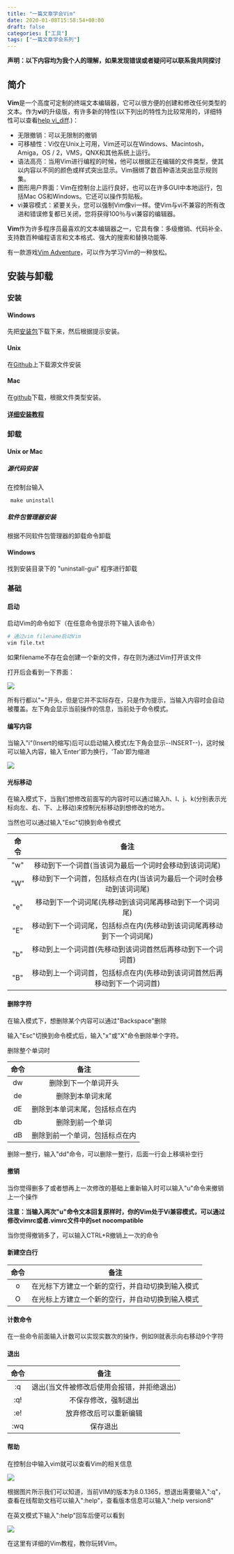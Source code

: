```yaml
---
title: "一篇文章学会Vim"
date: 2020-01-08T15:58:54+08:00
draft: false
categories: ["工具"] 
tags: ["一篇文章学会系列"]
---
```


**声明：以下内容均为我个人的理解，如果发现错误或者疑问可以联系我共同探讨**

## 简介

**Vim**是一个高度可定制的终端文本编辑器，它可以很方便的创建和修改任何类型的文本。作为**vi**的升级版，有许多新的特性(以下列出的特性为比较常用的，详细特性可以查看[help vi_diff](http://vimdoc.sourceforge.net/cgi-bin/vim2html2.pl?page=vi_diff.txt#vi_diff.txt).)：

- 无限撤销：可以无限制的撤销
- 可移植性：Vi仅在Unix上可用，Vim还可以在Windows、Macintosh，Amiga，OS / 2，VMS，QNX和其他系统上运行。
- 语法高亮：当用Vim进行编程的时候，他可以根据正在编辑的文件类型，使其以内容以不同的颜色或样式突出显示。Vim捆绑了数百种语法突出显示规则集。
- 图形用户界面：Vim在控制台上运行良好，也可以在许多GUI中本地运行，包括Mac OS和Windows。它还可以操作剪贴板。
- vi兼容模式：紧要关头，您可以强制Vim像vi一样。使Vim与vi不兼容的所有改进和错误修复都已关闭，您将获得100％与vi兼容的编辑器。

**Vim**作为许多程序员最喜欢的文本编辑器之一，它具有像：多级撤销、代码补全、支持数百种编程语言和文本格式、强大的搜索和替换功能等.

有一款游戏[Vim Adventure](http://vim-adventures.com/)，可以作为学习Vim的一种放松。

## 安装与卸载

### 安装

#### Windows

先把[安装包](https://www.vim.org/download.php)下载下来，然后根据提示安装。

#### Unix

在[Github](https://github.com/vim/vim/releases)上下载源文件安装

#### Mac

在[github](https://www.vim.org/download.php)下载，根据文件类型安装。

#### [详细安装教程](https://www.vim.org/download.php#unix)

### 卸载

#### Unix or Mac

##### 源代码安装

在控制台输入 

```
 make uninstall
```

##### 软件包管理器安装

根据不同软件包管理器的卸载命令卸载

#### Windows

找到安装目录下的 "uninstall-gui" 程序进行卸载

### 基础

#### 启动

启动Vim的命令如下（在任意命令提示符下输入该命令）

```bash
# 通过vim filename启动Vim
vim file.txt
```

如果filename不存在会创建一个新的文件，存在则为通过Vim打开该文件

打开后会看到一下界面：

![](https://tva2.sinaimg.cn/large/006lmzsGgy1gaqbbkw33cj30w40k03za.jpg)

所有行都以"~"开头，但是它并不实际存在，只是作为提示，当输入内容时会自动被覆盖。左下角会显示当前操作的信息，当前处于命令模式。

#### 编写内容

当输入"i"(Insert的缩写)后可以启动输入模式(左下角会显示--INSERT--)，这时候可以输入内容，输入'Enter'即为换行，'Tab'即为缩进

![](https://tva1.sinaimg.cn/large/006lmzsGgy1gaqd92pypnj30w60k2jsb.jpg)

#### 光标移动

在输入模式下，当我们想修改前面写的内容时可以通过输入h、l、j、k(分别表示光标向左、右、下、上移动)来控制光标移动到想修改的地方。

当然也可以通过输入"Esc"切换到命令模式

| 命令 |                             备注                             |
| :--: | :----------------------------------------------------------: |
| "w"  |    移动到下一个词首(当该词为最后一个词时会移动到该词词尾)    |
| "W"  | 移动到下一个词首，包括标点在内(当该词为最后一个词时会移动到该词词尾) |
| "e"  |   移动到下一个词词尾(先移动到该词词尾再移动到下一个词词尾)   |
| "E"  | 移动到下一个词词尾，包括标点在内(先移动到该词词尾再移动到下一个词词尾) |
| "b"  | 移动到上一个词词首(先移动到该词词首然后再移动到下一个词词首) |
| "B"  | 移动到上一个词词首，包括标点在内(先移动到该词词首然后再移动到下一个词词首) |



#### 删除字符

在输入模式下，想删除某个内容可以通过"Backspace"删除

输入"Esc"切换到命令模式后，输入"x"或"X"命令删除单个字符。

删除整个单词时

| 命令 |              备注              |
| :--: | :----------------------------: |
|  dw  |      删除到下一个单词开头      |
|  de  |        删除到本单词末尾        |
|  dE  | 删除到本单词末尾，包括标点在内 |
|  db  |        删除到前一个单词        |
|  dB  | 删除到前一个单词，包括标点在内 |

删除一整行，输入"dd"命令，可以删除一整行，后面一行会上移填补空行

#### 撤销

当你觉得删多了或者想再上一次修改的基础上重新输入时可以输入"u"命令来撤销上一个操作

**注意：当输入两次"u"命令文本回复原样时，你的Vim处于Vi兼容模式，可以通过修改vimrc或者.vimrc文件中的set nocompatible**

当你觉得撤销多了，可以输入CTRL+R撤销上一次的命令

#### 新建空白行

| 命令 |                       备注                       |
| :--: | :----------------------------------------------: |
|  o   | 在光标下方建立一个新的空行，并自动切换到输入模式 |
|  O   | 在光标上方建立一个新的空行，并自动切换到输入模式 |

#### 计数命令

在一些命令前面输入计数可以实现实数次的操作，例如9l就表示向右移动9个字符

#### 退出

| 命令 |                    备注                    |
| :--: | :----------------------------------------: |
|  :q  | 退出(当文件被修改后使用会报错，并拒绝退出) |
| :q!  |            不保存修改，强制退出            |
| :e!  |           放弃修改后可以重新编辑           |
| :wq  |                  保存退出                  |

#### 帮助

在控制台中输入vim就可以查看Vim的相关信息

![](https://tvax2.sinaimg.cn/large/006lmzsGgy1gaq8qqqumnj30va0iotag.jpg)

根据图片所示我们可以知道，当前VIM的版本为8.0.1365，想退出需要输入":q"，查看在线帮助文档可以输入":help"，查看版本信息可以输入":help version8"

在英文模式下输入":help"回车后便可以看到

![](https://tva4.sinaimg.cn/large/006lmzsGgy1gaq90e91hcj30vc0iu43p.jpg)

在这里有详细的Vim教程，教你玩转Vim。
